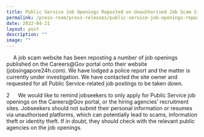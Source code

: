 ```yaml
---
title: Public Service Job Openings Reposted on Unauthorised Job Scam Site
permalink: /press-room/press-releases/public-service-job-openings-reposted-on-unauthorised-job-scam-site/
date: 2022-04-21
layout: post
description: ""
image: ""
---
```

&emsp; A job scam website has been reposting a number of job openings published on the Careers@Gov portal onto their website (jobsingapore24h.com). We have lodged a police report and the matter is currently under investigation. We have contacted the site owner and requested for all Public Service-related job postings to be taken down.   
  
2 &emsp; We would like to remind jobseekers to only apply for Public Service job openings on the Careers@Gov portal, or the hiring agencies’ recruitment sites. Jobseekers should not submit their personal information or resumes via unauthorised platforms, which can potentially lead to scams, information theft or identity theft. If in doubt, they should check with the relevant public agencies on the job openings.